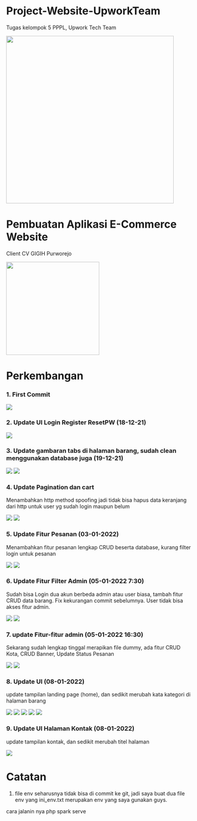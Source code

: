 # Project-Website-UpworkTeam
Tugas kelompok 5 PPPL, Upwork Tech Team

<img src="https://github.com/lolimilkita/Project-Website-UpworkTeam/blob/main/img_readme/logo_team.png" width="450px" height="auto">

# Pembuatan Aplikasi E-Commerce Website 
Client CV GIGIH Purworejo

<img src="https://github.com/lolimilkita/Project-Website-UpworkTeam/blob/Developer/img_readme/logo_cvgigih.png" width="250px" height="auto">

# Perkembangan 
### 1. First Commit
<img src="https://github.com/lolimilkita/Project-Website-UpworkTeam/blob/Developer/img_readme/2021-12-14.png">

### 2. Update UI Login Register ResetPW (18-12-21)
<img src="https://github.com/lolimilkita/Project-Website-UpworkTeam/blob/Developer/img_readme/2021-12-18.png">

### 3. Update gambaran tabs di halaman barang, sudah clean menggunakan database juga (19-12-21)
<img src="https://github.com/lolimilkita/Project-Website-UpworkTeam/blob/Developer/img_readme/tabs1.png">
<img src="https://github.com/lolimilkita/Project-Website-UpworkTeam/blob/Developer/img_readme/tabs2.png">

### 4. Update Pagination dan cart
Menambahkan http method spoofing jadi tidak bisa hapus data keranjang dari http untuk user yg sudah login maupun belum

<img src="https://github.com/lolimilkita/Project-Website-UpworkTeam/blob/Developer/img_readme/empat.png">


<img src="https://github.com/lolimilkita/Project-Website-UpworkTeam/blob/Developer/img_readme/empat_1.png">

### 5. Update Fitur Pesanan (03-01-2022)
Menambahkan fitur pesanan lengkap CRUD beserta database, kurang filter login untuk pesanan

<img src="https://github.com/lolimilkita/Project-Website-UpworkTeam/blob/Developer/img_readme/lima_1.png">
<img src="https://github.com/lolimilkita/Project-Website-UpworkTeam/blob/Developer/img_readme/lima_2.png">

### 6. Update Fitur Filter Admin (05-01-2022 7:30)
Sudah bisa Login dua akun berbeda admin atau user biasa, tambah fitur CRUD data barang. Fix kekurangan commit sebelumnya. User tidak bisa akses fitur admin.

<img src="https://github.com/lolimilkita/Project-Website-UpworkTeam/blob/Developer/img_readme/enam_1.png">
<img src="https://github.com/lolimilkita/Project-Website-UpworkTeam/blob/Developer/img_readme/enam_2.png">

### 7. update Fitur-fitur admin (05-01-2022 16:30)
Sekarang sudah lengkap tinggal merapikan file dummy, ada fitur CRUD Kota, CRUD Banner, Update Status Pesanan

<img src="https://github.com/lolimilkita/Project-Website-UpworkTeam/blob/Developer/img_readme/tujuh_1.png">
<img src="https://github.com/lolimilkita/Project-Website-UpworkTeam/blob/Developer/img_readme/tujuh_2.png">


### 8. Update UI (08-01-2022)
update tampilan landing page (home), dan sedikit merubah kata kategori di halaman barang

<img src="https://github.com/lolimilkita/Project-Website-UpworkTeam/blob/Developer/img_readme/delapan_1.png">
<img src="https://github.com/lolimilkita/Project-Website-UpworkTeam/blob/Developer/img_readme/delapan_2.png">
<img src="https://github.com/lolimilkita/Project-Website-UpworkTeam/blob/Developer/img_readme/delapan_3.png">
<img src="https://github.com/lolimilkita/Project-Website-UpworkTeam/blob/Developer/img_readme/delapan_4.png">
<img src="https://github.com/lolimilkita/Project-Website-UpworkTeam/blob/Developer/img_readme/delapan_5.png">


### 9. Update UI Halaman Kontak (08-01-2022)
update tampilan kontak, dan sedikit merubah titel halaman

<img src="https://github.com/lolimilkita/Project-Website-UpworkTeam/blob/Developer/img_readme/sembilan.png">


# Catatan
1. file env seharusnya tidak bisa di commit ke git, jadi saya buat dua file env yang ini_env.txt merupakan env yang saya gunakan guys.

cara jalanin nya php spark serve